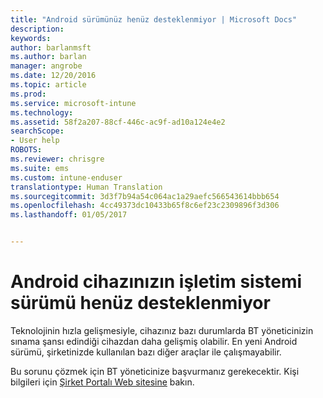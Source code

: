 ```yaml
---
title: "Android sürümünüz henüz desteklenmiyor | Microsoft Docs"
description: 
keywords: 
author: barlanmsft
ms.author: barlan
manager: angrobe
ms.date: 12/20/2016
ms.topic: article
ms.prod: 
ms.service: microsoft-intune
ms.technology: 
ms.assetid: 58f2a207-88cf-446c-ac9f-ad10a124e4e2
searchScope:
- User help
ROBOTS: 
ms.reviewer: chrisgre
ms.suite: ems
ms.custom: intune-enduser
translationtype: Human Translation
ms.sourcegitcommit: 3d3f7b94a54c064ac1a29aefc566543614bbb654
ms.openlocfilehash: 4cc49373dc10433b65f8c6ef23c2309896f3d306
ms.lasthandoff: 01/05/2017


---
```

# <a name="your-android-devices-operating-system-version-isnt-yet-supported"></a>Android cihazınızın işletim sistemi sürümü henüz desteklenmiyor

Teknolojinin hızla gelişmesiyle, cihazınız bazı durumlarda BT yöneticinizin sınama şansı edindiği cihazdan daha gelişmiş olabilir. En yeni Android sürümü, şirketinizde kullanılan bazı diğer araçlar ile çalışmayabilir.

Bu sorunu çözmek için BT yöneticinize başvurmanız gerekecektir. Kişi bilgileri için [Şirket Portalı Web sitesine](http://portal.manage.microsoft.com) bakın.

